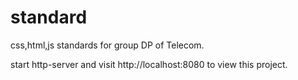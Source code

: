 # standard

css,html,js standards for group DP of Telecom.

start http-server and visit http://localhost:8080 to view this project.
